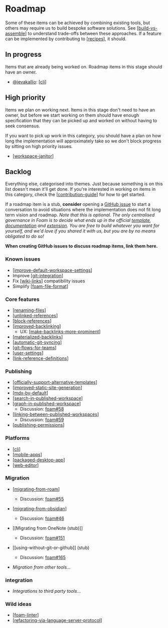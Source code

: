 # Roadmap

Some of these items can be achieved by combining existing tools, but others may require us to build bespoke software solutions. See [[build-vs-assemble]] to understand trade-offs between these approaches. If a feature can be implemented by contributing to [[recipes]], it should.

## In progress

Items that are already being worked on. Roadmap items in this stage should have an owner.

- [@jevakallio](https://github.com/jevakallio): [[cli]]

## High priority

Items we plan on working next. Items in this stage don't need to have an owner, but before we start working on them should have enough specification that they can be picked up and worked on without having to seek consensus.

If you want to pick up work in this category, you should have a plan on how long the implementation will approximately take so we don't block progress by sitting on high priority issues.

- [[workspace-janitor]]
  
## Backlog

Everything else, categorised into themes. Just because something is on this list doesn't mean it'll get done. If you're interested in working on items in this category, check the [[contribution-guide]] for how to get started.

If a roadmap item is a stub, **consider** opening a [GitHub issue](https://github.com/foambubble/foam/issues) to start a conversation to avoid situations where the implementation does not fit long term vision and roadmap. _Note that this is optional. The only centralised governance in Foam is to decide what ends up in the official [template](https://github.com/foambubble/foam-template), [documentation](https://github.com/foambubble/foam) and [extension](https://github.com/foambubble/foam/tree/master/packages/foam-vscode). You are free to build whatever you want for yourself, and we'd love if you shared it with us, but you are by no means obligated to do so!_

**When creating GitHub issues to discuss roadmap items, link them here.**

### Known issues

- [[improve-default-workspace-settings]]
- Improve [[git-integration]]
- Fix [[wiki-links]] compatibility issues
- Simplify [[foam-file-format]]

### Core features

- [[renaming-files]]
- [[unlinked-references]]
- [[block-references]]
- [[improved-backlinking]]
  - UX: [[make-backlinks-more-prominent]]
- [[materialized-backlinks]]
- [[automatic-git-syncing]]
- [[git-flows-for-teams]]
- [[user-settings]]
- [[link-reference-definitions]]

### Publishing

- [[officially-support-alternative-templates]]
- [[improved-static-site-generation]]
- [[mdx-by-default]]
- [[search-in-published-workspace]]
- [[graph-in-published-workspace]]
  - Discussion: [foam#58](https://github.com/foambubble/foam/issues/58)
- [[linking-between-published-workspaces]]
  - Discussion: [foam#59](https://github.com/foambubble/foam/issues/59)
- [[publishing-permissions]]

### Platforms

- [[cli]]
- [[mobile-apps]]
- [[packaged-desktop-app]]
- [[web-editor]]

### Migration

- [[migrating-from-roam]]
  - Discussion: [foam#55](https://github.com/foambubble/foam/issues/55)
- [[migrating-from-obsidian]]
  - Discussion: [foam#46](https://github.com/foambubble/foam/issues/46)
- [[Migrating from OneNote (stub)]]
  - Discussion: [foam#151](https://github.com/foambubble/foam/issues/151)
  
- [[using-without-git-or-github]] (stub)
  - Discussion: [foam#165](https://github.com/foambubble/foam/issues/165)
  
- _Migration from other tools..._
### integration
- _Integrations to third party tools_...
  
### Wild ideas

- [[foam-linter]]
- [[refactoring-via-language-server-protocol]]

[//begin]: # "Autogenerated link references for markdown compatibility"
[build-vs-assemble]: build-vs-assemble "Build vs Assemble"
[recipes]: recipes "Recipes"
[cli]: cli "Command Line Interface"
[workspace-janitor]: workspace-janitor "Janitor"
[contribution-guide]: contribution-guide "Contribution Guide"
[improve-default-workspace-settings]: improve-default-workspace-settings "Improve Default Workspace Settings (stub)"
[git-integration]: git-integration "Git integration"
[wiki-links]: wiki-links "Wiki Links"
[foam-file-format]: foam-file-format "Foam File Format"
[renaming-files]: renaming-files "Renaming files (stub)"
[unlinked-references]: unlinked-references "Unlinked references (stub)"
[block-references]: block-references "Block References (stub)"
[improved-backlinking]: improved-backlinking "Improved Backlinking (stub)"
[make-backlinks-more-prominent]: make-backlinks-more-prominent "Make Backlinks More Prominent"
[materialized-backlinks]: materialized-backlinks "Materialized Backlinks (stub)"
[automatic-git-syncing]: automatic-git-syncing "Automatic Git Syncing (stub)"
[git-flows-for-teams]: git-flows-for-teams "Git Flows for Teams (stub)"
[user-settings]: user-settings "User Settings (stub)"
[link-reference-definitions]: link-reference-definitions "Link Reference Definitions"
[officially-support-alternative-templates]: officially-support-alternative-templates "Officially Support Alternative Templates (stub)"
[improved-static-site-generation]: improved-static-site-generation "Improved Static Site Generation (stub)"
[mdx-by-default]: mdx-by-default "MDX by Default(stub)"
[search-in-published-workspace]: search-in-published-workspace "Search in Published Workspace (stub)"
[graph-in-published-workspace]: graph-in-published-workspace "Graph in Published Workspace (stub)"
[linking-between-published-workspaces]: linking-between-published-workspaces "Linking between Published Workspaces (stub)"
[publishing-permissions]: publishing-permissions "Publishing Permissions(stub)"
[mobile-apps]: mobile-apps "Mobile Apps"
[packaged-desktop-app]: packaged-desktop-app "Packaged Desktop App (stub)"
[web-editor]: web-editor "Web Editor (stub)"
[migrating-from-roam]: migrating-from-roam "Migrating from Roam (stub)"
[migrating-from-obsidian]: migrating-from-obsidian "Migrating from Obsidian (stub)"
[foam-linter]: foam-linter "Foam Linter (stub)"
[refactoring-via-language-server-protocol]: refactoring-via-language-server-protocol "Refactoring via Language Server Protocol (stub)"
[//end]: # "Autogenerated link references"
